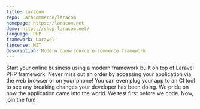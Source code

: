 ```yaml
---
title: laracom
repo: Laracommerce/laracom
homepage: https://laracom.net
demo: https://shop.laracom.net/
language: PHP
framework: Laravel
lincense: MIT
description: Modern open-source e-commerce framework
---
```

Start your online business using a modern framework built on top of Laravel PHP framework. 
Never miss out an order by accessing your application via the web browser or on your phone! You can even plug your app to an CI tool to see any breaking changes your developer has been doing. 
We pride on how the application came into the world. We test first before we code. Now, join the fun!

